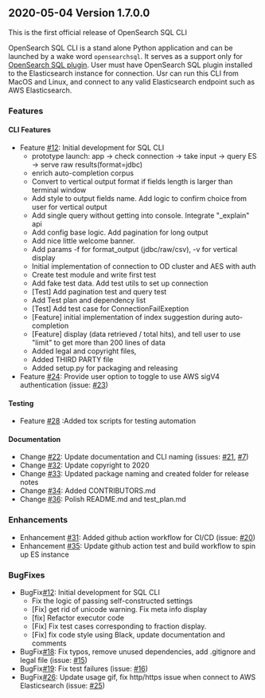 ## 2020-05-04 Version 1.7.0.0

This is the first official release of OpenSearch SQL CLI

OpenSearch SQL CLI is a stand alone Python application and can be launched by a wake word `opensearchsql`. It serves as a support only for 
[OpenSearch SQL plugin](https://opendistro.github.io/for-elasticsearch-docs/docs/sql/). User must have OpenSearch SQL
plugin installed to the Elasticsearch instance for connection. Usr can run this CLI from MacOS and Linux, and connect to any valid Elasticsearch 
endpoint such as AWS Elasticsearch.

### Features
#### CLI Features
* Feature [#12](https://github.com/amazon-archives/sql-cli/pull/12): Initial development for SQL CLI
    * prototype launch: app -> check connection -> take input -> query ES -> serve raw results(format=jdbc)
    * enrich auto-completion corpus
    * Convert to vertical output format if fields length is larger than terminal window
    * Add style to output fields name. Add logic to confirm choice from user for vertical output
    * Add single query without getting into console. Integrate "_explain" api
    * Add config base logic. Add pagination for long output
    * Add nice little welcome banner.
    * Add params -f for format_output (jdbc/raw/csv), -v for vertical display
    * Initial implementation of connection to OD cluster and AES with auth
    * Create test module and write first test
    * Add fake test data. Add test utils to set up connection
    * [Test] Add pagination test and query test
    * Add Test plan and dependency list
    * [Test] Add test case for ConnectionFailExeption
    * [Feature] initial implementation of index suggestion during auto-completion
    * [Feature] display (data retrieved / total hits), and tell user to use "limit" to get more than 200 lines of data
    * Added legal and copyright files,
    * Added THIRD PARTY file
    * Added setup.py for packaging and releasing
* Feature [#24](https://github.com/amazon-archives/sql-cli/pull/24): Provide user option to toggle to use AWS sigV4 authentication 
(issue: [#23](https://github.com/amazon-archives/sql-cli/issues/23))

#### Testing
* Feature [#28](https://github.com/amazon-archives/sql-cli/pull/28) :Added tox scripts for testing automation

#### Documentation
* Change [#22](https://github.com/amazon-archives/sql-cli/pull/22): Update documentation and CLI naming 
(issues: [#21](https://github.com/amazon-archives/sql-cli/issues/21), [#7](https://github.com/amazon-archives/sql-cli/issues/17))
* Change [#32](https://github.com/amazon-archives/sql-cli/pull/32): Update copyright to 2020
* Change [#33](https://github.com/amazon-archives/sql-cli/pull/33): Updated package naming and created folder for release notes
* Change [#34](https://github.com/amazon-archives/sql-cli/pull/34): Added CONTRIBUTORS.md
* Change [#36](https://github.com/amazon-archives/sql-cli/pull/36): Polish README.md and test_plan.md


### Enhancements
* Enhancement [#31](https://github.com/amazon-archives/sql-cli/pull/31): Added github action workflow for CI/CD
(issue: [#20](https://github.com/amazon-archives/sql-cli/issues/21))
* Enhancement [#35](https://github.com/amazon-archives/sql-cli/pull/35): Update github action test and build workflow to spin up ES instance


### BugFixes
* BugFix[#12](https://github.com/amazon-archives/sql-cli/pull/12): Initial development for SQL CLI
    * Fix the logic of passing self-constructed settings
    * [Fix] get rid of unicode warning. Fix meta info display
    * [fix] Refactor executor code
    * [Fix] Fix test cases corresponding to fraction display.
    * [Fix] fix code style using Black, update documentation and comments
* BugFix[#18](https://github.com/amazon-archives/sql-cli/pull/18): Fix typos, remove unused dependencies, add .gitignore and legal file
(issue: [#15](https://github.com/amazon-archives/sql-cli/issues/15))
* BugFix[#19](https://github.com/amazon-archives/sql-cli/pull/19): Fix test failures 
(issue: [#16](https://github.com/amazon-archives/sql-cli/issues/16))
* BugFix[#26](https://github.com/amazon-archives/sql-cli/pull/26): Update usage gif, fix http/https issue when connect to AWS Elasticsearch (issue: [#25](https://github.com/amazon-archives/sql-cli/issues/25))


